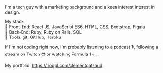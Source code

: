 I'm a tech guy with a marketing background and a keen interest interest in design.

My stack:<br />
🎨 Front-End: React JS, JavaScript ES6, HTML, CSS, Bootstrap, Figma<br />
🔌 Back-End: Ruby, Ruby on Rails, SQL<br />
🔧 Tools: git, GitHub, Heroku

If I'm not coding right now, I'm probably listening to a podcast 🎙, following a stream on Twitch 📺 or watching Formula 1 🏎.

My portfolio: https://troopl.com/clementgateaud
